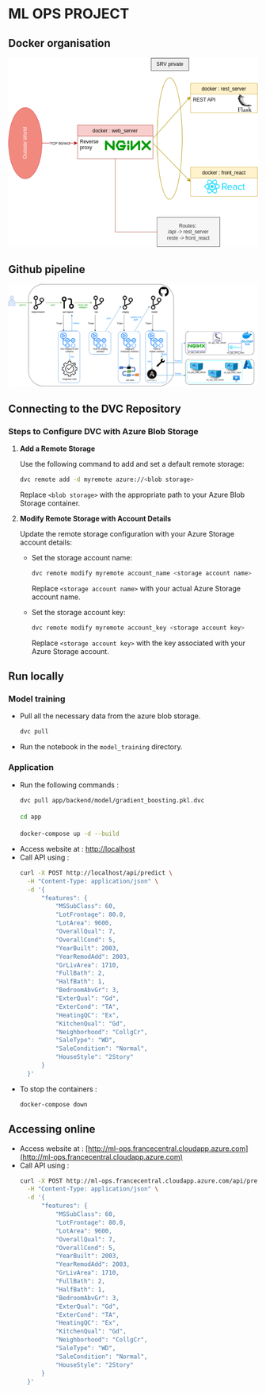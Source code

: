# ML OPS PROJECT

## Docker organisation

![](./graphs/docker_organisation.png)

## Github pipeline

![](./graphs/github_pipeline.png)

## Connecting to the DVC Repository

### Steps to Configure DVC with Azure Blob Storage

1. **Add a Remote Storage**
   
   Use the following command to add and set a default remote storage:
   ```bash
   dvc remote add -d myremote azure://<blob storage>
   ```
   Replace `<blob storage>` with the appropriate path to your Azure Blob Storage container.

2. **Modify Remote Storage with Account Details**

   Update the remote storage configuration with your Azure Storage account details:
   
   - Set the storage account name:
     ```bash
     dvc remote modify myremote account_name <storage account name>
     ```
     Replace `<storage account name>` with your actual Azure Storage account name.

   - Set the storage account key:
     ```bash
     dvc remote modify myremote account_key <storage account key>
     ```
     Replace `<storage account key>` with the key associated with your Azure Storage account.

## Run locally

### Model training 

- Pull all the necessary data from the azure blob storage.
  ```bash
  dvc pull
  ```
- Run the notebook in the `model_training` directory.

### Application

- Run the following commands :
  ```bash
  dvc pull app/backend/model/gradient_boosting.pkl.dvc
  
  cd app

  docker-compose up -d --build
  ```
- Access website at : [http://localhost](http://localhost)
- Call API using : 
  ```bash
  curl -X POST http://localhost/api/predict \
    -H "Content-Type: application/json" \
    -d '{
        "features": {
            "MSSubClass": 60,
            "LotFrontage": 80.0,
            "LotArea": 9600,
            "OverallQual": 7,
            "OverallCond": 5,
            "YearBuilt": 2003,
            "YearRemodAdd": 2003,
            "GrLivArea": 1710,
            "FullBath": 2,
            "HalfBath": 1,
            "BedroomAbvGr": 3,
            "ExterQual": "Gd",
            "ExterCond": "TA",
            "HeatingQC": "Ex",
            "KitchenQual": "Gd",
            "Neighborhood": "CollgCr",
            "SaleType": "WD",
            "SaleCondition": "Normal",
            "HouseStyle": "2Story"
        }
    }'
  ```
- To stop the containers :
  ```bash
  docker-compose down
  ```

## Accessing online

- Access website at : [http://ml-ops.francecentral.cloudapp.azure.com](http://ml-ops.francecentral.cloudapp.azure.com)
- Call API using : 
  ```bash
  curl -X POST http://ml-ops.francecentral.cloudapp.azure.com/api/predict \
    -H "Content-Type: application/json" \
    -d '{
        "features": {
            "MSSubClass": 60,
            "LotFrontage": 80.0,
            "LotArea": 9600,
            "OverallQual": 7,
            "OverallCond": 5,
            "YearBuilt": 2003,
            "YearRemodAdd": 2003,
            "GrLivArea": 1710,
            "FullBath": 2,
            "HalfBath": 1,
            "BedroomAbvGr": 3,
            "ExterQual": "Gd",
            "ExterCond": "TA",
            "HeatingQC": "Ex",
            "KitchenQual": "Gd",
            "Neighborhood": "CollgCr",
            "SaleType": "WD",
            "SaleCondition": "Normal",
            "HouseStyle": "2Story"
        }
    }'
  ```
